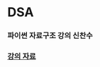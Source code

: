 # DSA
### 파이썬 자료구조 강의 신찬수
### <a href="https://www.youtube.com/watch?v=PIidtIBCjEg&list=PLsMufJgu5933ZkBCHS7bQTx0bncjwi4PK">강의 자료</a>
